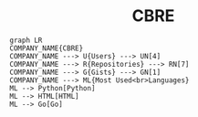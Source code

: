 <h1 align="center">CBRE</h1>

```mermaid
graph LR
COMPANY_NAME{CBRE}
COMPANY_NAME ---> U{Users} ---> UN[4]
COMPANY_NAME ---> R{Repositories} ---> RN[7]
COMPANY_NAME ---> G{Gists} ---> GN[1]
COMPANY_NAME ---> ML{Most Used<br>Languages}
ML --> Python[Python]
ML --> HTML[HTML]
ML --> Go[Go]
```
